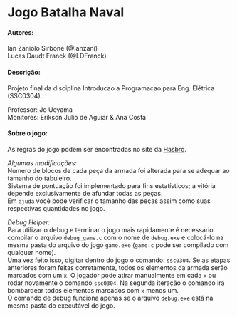 # Jogo Batalha Naval

#### Autores:
Ian Zaniolo Sirbone (@Ianzani)\
Lucas Daudt Franck  (@LDFranck)

#### Descrição:
Projeto final da disciplina Introducao a Programacao para Eng. Elétrica (SSC0304).

Professor: Jo Ueyama\
Monitores: Erikson Julio de Aguiar & Ana Costa

#### Sobre o jogo:
As regras do jogo podem ser encontradas no site da [Hasbro](https://www.hasbro.com/common/instruct/battleship.pdf).

<i>Algumas modificações:</i>\
Numero de blocos de cada peça da armada foi alterada para se adequar ao tamanho do tabuleiro.\
Sistema de pontuação foi implementado para fins estatísticos; a vitória depende exclusivamente de afundar todas as peças.\
Em ``ajuda`` você pode verificar o tamanho das peças assim como suas respectivas quantidades no jogo.

<i>Debug Helper: </i>\
Para utilizar o debug e terminar o jogo mais rapidamente é necessário compilar o arquivo ``debug_game.c`` com o nome de ``debug.exe`` e colocá-lo na mesma pasta do arquivo do jogo ``game.exe`` (``game.c`` pode ser compilado com qualquer nome).  
Uma vez feito isso, digitar dentro do jogo o comando: ``ssc0304``. Se as etapas anteriores foram feitas corretamente, todos os elementos da armada serão marcados com um ``x``. O jogador pode atirar manualmente em cada ``x`` ou rodar novamente o comando ``ssc0304``. Na segunda iteração o comando irá bombardear todos elementos marcados com ``x`` menos um.\
O comando de debug funciona apenas se o arquivo ``debug.exe`` está na mesma pasta do executável do jogo.
